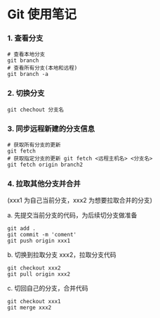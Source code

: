 # Git 使用笔记

### 1. 查看分支

```shell
# 查看本地分支
git branch 
# 查看所有分支(本地和远程)
git branch -a
```

### 2. 切换分支

```shell
git chechout 分支名
```

### 3. 同步远程新建的分支信息

```shell
# 获取所有分支的更新
git fetch
# 获取指定分支的更新 git fetch <远程主机名> <分支名>
git fetch origin branch2
```

### 4. 拉取其他分支并合并

(xxx1 为自己当前分支，xxx2 为想要拉取合并的分支)

a. 先提交当前分支的代码，为后续切分支做准备

```shell
git add .
git commit -m 'coment'
git push origin xxx1
```

b. 切换到拉取分支 xxx2，拉取分支代码

```shell
git checkout xxx2
git pull origin xxx2
```

c. 切回自己的分支，合并代码
```
git checkout xxx1
git merge xxx2
```

